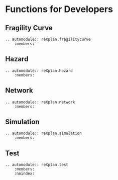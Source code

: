 # Functions for Developers

## Fragility Curve

```{eval-rst}
.. automodule:: reXplan.fragilitycurve
	:members:
```
## Hazard

```{eval-rst}
.. automodule:: reXplan.hazard
	:members:
```

## Network

```{eval-rst}
.. automodule:: reXplan.network
	:members:
```
## Simulation

```{eval-rst}
.. automodule:: reXplan.simulation
	:members:
```

## Test

```{eval-rst}
.. automodule:: reXplan.test
	:members:
	:noindex:
```